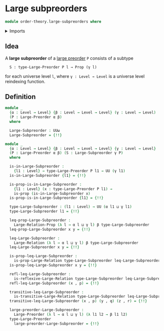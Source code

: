 # Large subpreorders

```agda
module order-theory.large-subpreorders where
```

<details><summary>Imports</summary>

```agda
open import foundation.dependent-pair-types
open import foundation.large-binary-relations
open import foundation.propositions
open import foundation.subtypes
open import foundation.universe-levels

open import order-theory.large-preorders
```

</details>

## Idea

A **large subpreorder** of a [large preorder](order-theory.large-preorders.md)
`P` consists of a subtype

```text
  S : type-Large-Preorder P l → Prop (γ l)
```

for each universe level `l`, where `γ : Level → Level` is a universe level
reindexing function.

## Definition

```agda
module _
  {α : Level → Level} {β : Level → Level → Level} (γ : Level → Level)
  (P : Large-Preorder α β)
  where

  Large-Subpreorder : UUω
  Large-Subpreorder = {!!}

module _
  {α : Level → Level} {β : Level → Level → Level} {γ : Level → Level}
  (P : Large-Preorder α β) (S : Large-Subpreorder γ P)
  where

  is-in-Large-Subpreorder :
    {l1 : Level} → type-Large-Preorder P l1 → UU (γ l1)
  is-in-Large-Subpreorder {l1} = {!!}

  is-prop-is-in-Large-Subpreorder :
    {l1 : Level} (x : type-Large-Preorder P l1) →
    is-prop (is-in-Large-Subpreorder x)
  is-prop-is-in-Large-Subpreorder {l1} = {!!}

  type-Large-Subpreorder : (l1 : Level) → UU (α l1 ⊔ γ l1)
  type-Large-Subpreorder l1 = {!!}

  leq-prop-Large-Subpreorder :
    Large-Relation-Prop (λ l → α l ⊔ γ l) β type-Large-Subpreorder
  leq-prop-Large-Subpreorder x y = {!!}

  leq-Large-Subpreorder :
    Large-Relation (λ l → α l ⊔ γ l) β type-Large-Subpreorder
  leq-Large-Subpreorder x y = {!!}

  is-prop-leq-Large-Subpreorder :
    is-prop-Large-Relation type-Large-Subpreorder leq-Large-Subpreorder
  is-prop-leq-Large-Subpreorder x y = {!!}

  refl-leq-Large-Subpreorder :
    is-reflexive-Large-Relation type-Large-Subpreorder leq-Large-Subpreorder
  refl-leq-Large-Subpreorder (x , p) = {!!}

  transitive-leq-Large-Subpreorder :
    is-transitive-Large-Relation type-Large-Subpreorder leq-Large-Subpreorder
  transitive-leq-Large-Subpreorder (x , p) (y , q) (z , r) = {!!}

  large-preorder-Large-Subpreorder :
    Large-Preorder (λ l → α l ⊔ γ l) (λ l1 l2 → β l1 l2)
  type-Large-Preorder
    large-preorder-Large-Subpreorder = {!!}
```
